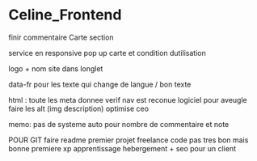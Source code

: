 # Celine_Frontend

finir commentaire
Carte section

service en responsive
pop up carte et condition dutilisation

logo + nom site dans longlet

data-fr pour les texte qui change de langue / bon texte

html :
toute les meta donnee
verif nav est reconue logiciel pour aveugle
faire les alt (img description)
optimise ceo

memo:
pas de systeme auto pour nombre de commentaire et note

POUR GIT
faire readme
premier projet freelance
code pas tres bon mais bonne premiere xp
apprentissage hebergement + seo pour un client
